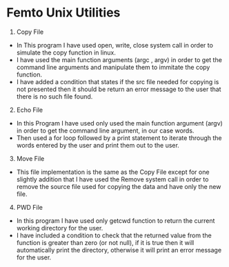 # Femto Unix Utilities

1. Copy File
  - In This program I have used open, write, close system call in order to simulate the copy function in linux.
  - I have used the main function arguments (argc , argv) in order to get the command line arguments and manipulate them to immitate the copy function.
  - I have added a condition that states if the src file needed for copying is not presented then it should be return an error message to the user that there is no such file found.
  
 2. Echo File
  - In this Program I have used only used the main function argument (argv) in order to get the command line argument, in our case words.
  - Then used a for loop followed by a print statement to iterate through the words entered by the user and print them out to the user.

3. Move File
  - This file implementation is the same as the Copy File except for one slightly addition that I have used the Remove system call in order to remove the source file used for copying the data and have only the new file.

4. PWD File
  - In this program I have used only getcwd function to return the current working directory for the user.
  - I have included a condition to check that the returned value from the function is greater than zero (or not null), if it is true then it will automatically print the directory, otherwise it will print an error message for the user.
